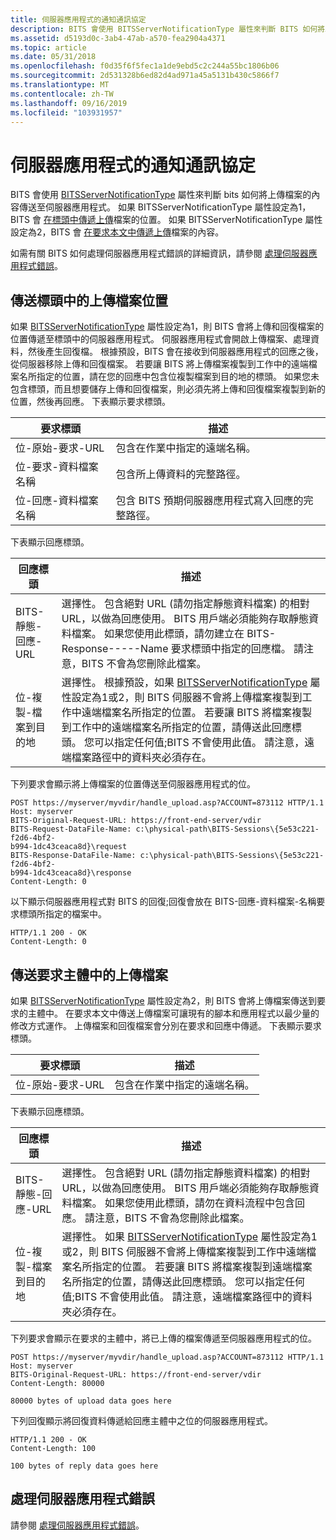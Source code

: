 ```yaml
---
title: 伺服器應用程式的通知通訊協定
description: BITS 會使用 BITSServerNotificationType 屬性來判斷 BITS 如何將上傳檔案的內容傳送至伺服器應用程式。
ms.assetid: d5193d0c-3ab4-47ab-a570-fea2904a4371
ms.topic: article
ms.date: 05/31/2018
ms.openlocfilehash: f0d35f6f5fec1a1de9ebd5c2c244a55bc1806b06
ms.sourcegitcommit: 2d531328b6ed82d4ad971a45a5131b430c5866f7
ms.translationtype: MT
ms.contentlocale: zh-TW
ms.lasthandoff: 09/16/2019
ms.locfileid: "103931957"
---
```

# <a name="notification-protocol-for-server-applications"></a>伺服器應用程式的通知通訊協定

BITS 會使用 [BITSServerNotificationType](bits-iis-extension-properties.md) 屬性來判斷 bits 如何將上傳檔案的內容傳送至伺服器應用程式。 如果 BITSServerNotificationType 屬性設定為1，BITS 會 [在標頭中傳遞上傳](#sending-the-location-of-the-upload-file-in-a-header)檔案的位置。 如果 BITSServerNotificationType 屬性設定為2，BITS 會 [在要求本文中傳遞上傳](#sending-the-upload-file-in-the-body-of-the-request)檔案的內容。

如需有關 BITS 如何處理伺服器應用程式錯誤的詳細資訊，請參閱 [處理伺服器應用程式錯誤](#handling-server-application-errors)。

## <a name="sending-the-location-of-the-upload-file-in-a-header"></a>傳送標頭中的上傳檔案位置

如果 [BITSServerNotificationType](bits-iis-extension-properties.md) 屬性設定為1，則 BITS 會將上傳和回復檔案的位置傳遞至標頭中的伺服器應用程式。 伺服器應用程式會開啟上傳檔案、處理資料，然後產生回復檔。 根據預設，BITS 會在接收到伺服器應用程式的回應之後，從伺服器移除上傳和回復檔案。 若要讓 BITS 將上傳檔案複製到工作中的遠端檔案名所指定的位置，請在您的回應中包含位複製檔案到目的地的標頭。 如果您未包含標頭，而且想要儲存上傳和回復檔案，則必須先將上傳和回復檔案複製到新的位置，然後再回應。 下表顯示要求標頭。



| 要求標頭              | 描述                                                                                |
|-----------------------------|--------------------------------------------------------------------------------------------|
| 位-原始-要求-URL   | 包含在作業中指定的遠端名稱。                                             |
| 位-要求-資料檔案名稱  | 包含所上傳資料的完整路徑。                                               |
| 位-回應-資料檔案名稱 | 包含 BITS 預期伺服器應用程式寫入回應的完整路徑。 |



 

下表顯示回應標頭。



| 回應標頭               | 描述                                                                                                                                                                                                                                                                                                                                                                                                                                                               |
|-------------------------------|---------------------------------------------------------------------------------------------------------------------------------------------------------------------------------------------------------------------------------------------------------------------------------------------------------------------------------------------------------------------------------------------------------------------------------------------------------------------------|
| BITS-靜態-回應-URL      | 選擇性。 包含絕對 URL (請勿指定靜態資料檔案) 的相對 URL，以做為回應使用。 BITS 用戶端必須能夠存取靜態資料檔案。 如果您使用此標頭，請勿建立在 BITS-Response-----Name 要求標頭中指定的回應檔。 請注意，BITS 不會為您刪除此檔案。<br/>                                                                                                           |
| 位-複製-檔案到目的地 | 選擇性。 根據預設，如果 [BITSServerNotificationType](bits-iis-extension-properties.md) 屬性設定為1或2，則 BITS 伺服器不會將上傳檔案複製到工作中遠端檔案名所指定的位置。 若要讓 BITS 將檔案複製到工作中的遠端檔案名所指定的位置，請傳送此回應標頭。 您可以指定任何值;BITS 不會使用此值。 請注意，遠端檔案路徑中的資料夾必須存在。 |



 

下列要求會顯示將上傳檔案的位置傳送至伺服器應用程式的位。

``` syntax
POST https://myserver/myvdir/handle_upload.asp?ACCOUNT=873112 HTTP/1.1
Host: myserver
BITS-Original-Request-URL: https://front-end-server/vdir
BITS-Request-DataFile-Name: c:\physical-path\BITS-Sessions\{5e53c221-f2d6-4bf2-
b994-1dc43ceaca8d}\request
BITS-Response-DataFile-Name: c:\physical-path\BITS-Sessions\{5e53c221-f2d6-4bf2-
b994-1dc43ceaca8d}\response
Content-Length: 0
```

以下顯示伺服器應用程式對 BITS 的回復;回復會放在 BITS-回應-資料檔案-名稱要求標頭所指定的檔案中。

``` syntax
HTTP/1.1 200 - OK
Content-Length: 0
```

## <a name="sending-the-upload-file-in-the-body-of-the-request"></a>傳送要求主體中的上傳檔案

如果 [BITSServerNotificationType](bits-iis-extension-properties.md) 屬性設定為2，則 BITS 會將上傳檔案傳送到要求的主體中。 在要求本文中傳送上傳檔案可讓現有的腳本和應用程式以最少量的修改方式運作。 上傳檔案和回復檔案會分別在要求和回應中傳遞。 下表顯示要求標頭。



| 要求標頭            | 描述                                    |
|---------------------------|------------------------------------------------|
| 位-原始-要求-URL | 包含在作業中指定的遠端名稱。 |



 

下表顯示回應標頭。



| 回應標頭               | 描述                                                                                                                                                                                                                                                                                                                                                                                                                                        |
|-------------------------------|----------------------------------------------------------------------------------------------------------------------------------------------------------------------------------------------------------------------------------------------------------------------------------------------------------------------------------------------------------------------------------------------------------------------------------------------------|
| BITS-靜態-回應-URL      | 選擇性。 包含絕對 URL (請勿指定靜態資料檔案) 的相對 URL，以做為回應使用。 BITS 用戶端必須能夠存取靜態資料檔案。 如果您使用此標頭，請勿在資料流程中包含回應。 請注意，BITS 不會為您刪除此檔案。<br/>                                                                                                                                      |
| 位-複製-檔案到目的地 | 選擇性。 如果 [BITSServerNotificationType](bits-iis-extension-properties.md) 屬性設定為1或2，則 BITS 伺服器不會將上傳檔案複製到工作中遠端檔案名所指定的位置。 若要讓 BITS 將檔案複製到遠端檔案名所指定的位置，請傳送此回應標頭。 您可以指定任何值;BITS 不會使用此值。 請注意，遠端檔案路徑中的資料夾必須存在。 |



 

下列要求會顯示在要求的主體中，將已上傳的檔案傳遞至伺服器應用程式的位。

``` syntax
POST https://myserver/myvdir/handle_upload.asp?ACCOUNT=873112 HTTP/1.1
Host: myserver
BITS-Original-Request-URL: https://front-end-server/vdir
Content-Length: 80000

80000 bytes of upload data goes here
```

下列回復顯示將回復資料傳遞給回應主體中之位的伺服器應用程式。

``` syntax
HTTP/1.1 200 - OK
Content-Length: 100

100 bytes of reply data goes here
```

## <a name="handling-server-application-errors"></a>處理伺服器應用程式錯誤

請參閱 [處理伺服器應用程式錯誤](handling-server-application-errors.md)。

 

 





